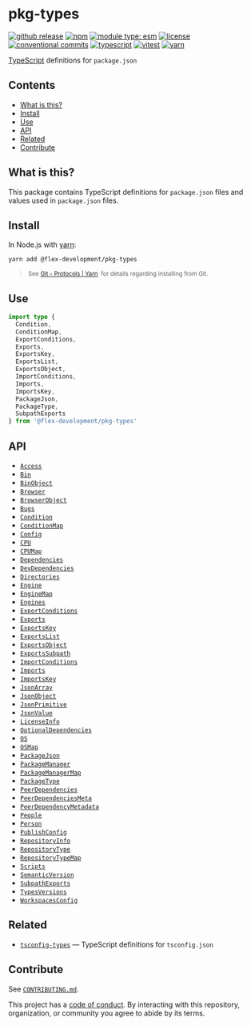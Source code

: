 # pkg-types

[![github release](https://img.shields.io/github/v/release/flex-development/pkg-types.svg?include_prereleases\&sort=semver)](https://github.com/flex-development/pkg-types/releases/latest)
[![npm](https://img.shields.io/npm/v/@flex-development/pkg-types.svg)](https://npmjs.com/package/@flex-development/pkg-types)
[![module type: esm](https://img.shields.io/badge/module%20type-esm-brightgreen)](https://github.com/voxpelli/badges-cjs-esm)
[![license](https://img.shields.io/github/license/flex-development/pkg-types.svg)](LICENSE.md)
[![conventional commits](https://img.shields.io/badge/-conventional%20commits-fe5196?logo=conventional-commits\&logoColor=ffffff)](https://conventionalcommits.org)
[![typescript](https://img.shields.io/badge/-typescript-3178c6?logo=typescript\&logoColor=ffffff)](https://typescriptlang.org)
[![vitest](https://img.shields.io/badge/-vitest-6e9f18?style=flat\&logo=vitest\&logoColor=ffffff)](https://vitest.dev)
[![yarn](https://img.shields.io/badge/-yarn-2c8ebb?style=flat\&logo=yarn\&logoColor=ffffff)](https://yarnpkg.com)

[TypeScript][] definitions for `package.json`

## Contents

- [What is this?](#what-is-this)
- [Install](#install)
- [Use](#use)
- [API](#api)
- [Related](#related)
- [Contribute](#contribute)

## What is this?

This package contains TypeScript definitions for `package.json` files and values used in `package.json` files.

## Install

In Node.js with [yarn][]:

```sh
yarn add @flex-development/pkg-types
```

<blockquote>
  <small>
    See <a href='https://yarnpkg.com/protocol/git'>Git - Protocols | Yarn</a>
    &nbsp;for details regarding installing from Git.
  </small>
</blockquote>

## Use

```ts
import type {
  Condition,
  ConditionMap,
  ExportConditions,
  Exports,
  ExportsKey,
  ExportsList,
  ExportsObject,
  ImportConditions,
  Imports,
  ImportsKey,
  PackageJson,
  PackageType,
  SubpathExports
} from '@flex-development/pkg-types'
```

## API

- [`Access`](./src/access.ts)
- [`Bin`](./src/bin.ts)
- [`BinObject`](./src/bin-object.ts)
- [`Browser`](./src/browser.ts)
- [`BrowserObject`](./src/browser-object.ts)
- [`Bugs`](./src/bugs.ts)
- [`Condition`](./src/condition.ts)
- [`ConditionMap`](./src/condition-map.ts)
- [`Config`](./src/config.ts)
- [`CPU`](./src/cpu.ts)
- [`CPUMap`](./src/cpu-map.ts)
- [`Dependencies`](./src/dependencies.ts)
- [`DevDependencies`](./src/dev-dependencies.ts)
- [`Directories`](./src/directories.ts)
- [`Engine`](./src/engine.ts)
- [`EngineMap`](./src/engine-map.ts)
- [`Engines`](./src/engines.ts)
- [`ExportConditions`](./src/export-conditions.ts)
- [`Exports`](./src/exports.ts)
- [`ExportsKey`](./src/exports-key.ts)
- [`ExportsList`](./src/exports-list.ts)
- [`ExportsObject`](./src/exports-object.ts)
- [`ExportsSubpath`](./src/exports-subpath.ts)
- [`ImportConditions`](./src/import-conditions.ts)
- [`Imports`](./src/imports.ts)
- [`ImportsKey`](./src/imports-key.ts)
- [`JsonArray`](./src/json-array.ts)
- [`JsonObject`](./src/json-object.ts)
- [`JsonPrimitive`](./src/json-primitive.ts)
- [`JsonValue`](./src/json-value.ts)
- [`LicenseInfo`](./src/license-info.ts)
- [`OptionalDependencies`](./src/optional-dependencies.ts)
- [`OS`](./src/os.ts)
- [`OSMap`](./src/os-map.ts)
- [`PackageJson`](./src/package-json.ts)
- [`PackageManager`](./src/package-manager.ts)
- [`PackageManagerMap`](./src/package-manager-map.ts)
- [`PackageType`](./src/package-type.ts)
- [`PeerDependencies`](./src/peer-dependencies.ts)
- [`PeerDependenciesMeta`](./src/peer-dependencies-meta.ts)
- [`PeerDependencyMetadata`](./src/peer-dependency-metadata.ts)
- [`People`](./src/people.ts)
- [`Person`](./src/person.ts)
- [`PublishConfig`](./src/publish-config.ts)
- [`RepositoryInfo`](./src/repository-info.ts)
- [`RepositoryType`](./src/repository-type.ts)
- [`RepositoryTypeMap`](./src/repository-type-map.ts)
- [`Scripts`](./src/scripts.ts)
- [`SemanticVersion`](./src/semantic-version.ts)
- [`SubpathExports`](./src/subpath-exports.ts)
- [`TypesVersions`](./src/types-versions.ts)
- [`WorkspacesConfig`](./src/workspaces-config.ts)

## Related

- [`tsconfig-types`][tsconfig-types] — TypeScript definitions for `tsconfig.json`

## Contribute

See [`CONTRIBUTING.md`](CONTRIBUTING.md).

This project has a [code of conduct](./CODE_OF_CONDUCT.md). By interacting with this repository, organization, or
community you agree to abide by its terms.

[tsconfig-types]: https://github.com/flex-development/tsconfig-types

[typescript]: https://www.typescriptlang.org

[yarn]: https://yarnpkg.com
